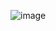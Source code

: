 ![image](https://user-images.githubusercontent.com/70198995/161090478-4150c6d9-f4ae-4bd1-b0a1-18b5bbe7dea7.png)
